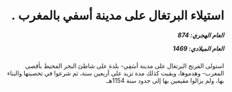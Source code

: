 <h1 dir="rtl">استيلاء البرتغال على مدينة أسفي بالمغرب
  .</h1>

<h5 dir="rtl">العام الهجري:  874

العام الميلادي: 1469

</h5>

<p dir="rtl">استولى الفرنج البرتغال على مدينة أسَفِي- بلدة على شاطئ البحر المحيط بأقصى المغرب- وهدموها، وبقيت كذلك مدة تزيد على أربعين سنة، ثم شرعوا في تحصينها والبناء بها، ولم يزالوا مقيمين بها إلى حدود سنة 1154هـ.</p></br>
